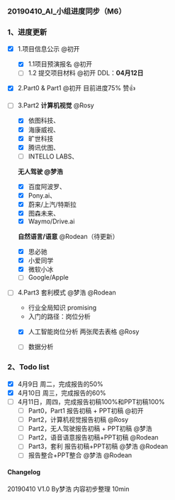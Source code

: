 ### 20190410_AI_小组进度同步（M6）

### 1、进度更新

- [x] 1.项目信息公示 @初开 

  - [x] 1.1项目预演报名 @初开 
  - [ ] 1.2 提交项目材料 @初开 DDL：**04月12日**

- [x] 2.Part0 & Part1 @初开  目前进度75% 赞👍

- [ ] 3.Part2 
  **计算机视觉** @Rosy 

  - [x] 依图科技、
  - [x] 海康威视、
  - [x] 旷世科技
  - [x] 腾讯优图、
  - [ ] INTELLO LABS、

  **无人驾驶 @梦浩**

  - [x] 百度阿波罗、
  - [x] Pony.ai、
  - [x] 蔚来/上汽/特斯拉 
  - [x] 图森未来、
  - [x] Waymo/Drive.ai 

  **自然语言/语意** @Rodean（待更新）

  - [x] 思必驰
  - [x] 小爱同学
  - [x] 微软小冰
  - [ ] Google/Apple  

- [ ] 4.Part3 套利模式 @梦浩 @Rodean 

  - 行业全局知识 promising
  - 入门的路径：岗位分析
  - [x] 人工智能岗位分析  两张爬去表格 @Rosy
  - [ ] 数据分析



### 2、Todo list

- [x] 4月9日 周二，完成报告的50%
- [x] 4月10日 周三，完成报告的60%
- [ ] 4月11日，周四，完成报告初稿100%和PPT初稿100%
  - [ ] Part0，Part1 报告初稿 + PPT初稿 @初开
  - [ ] Part2，计算机视觉报告初稿 @Rosy
  - [ ] Part2，无人驾驶报告初稿 + PPT初稿 @梦浩
  - [ ] Part2，语音语意报告初稿+PPT初稿 @Rodean
  - [ ] Part3，套利 报告初稿+PPT初稿 @梦浩 @Rodean
  - [ ] 报告整合+PPT整合 @梦浩 @Rodean

#### Changelog

20190410 V1.0 By梦浩  内容初步整理 10min

